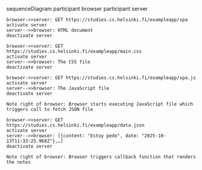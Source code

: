 sequenceDiagram
    participant browser
    participant server

    browser->>server: GET https://studies.cs.helsinki.fi/exampleapp/spa
    activate server
    server-->>browser: HTML document
    deactivate server

    browser->>server: GET https://studies.cs.helsinki.fi/exampleapp/main.css
    activate server
    server-->>browser: The CSS file
    deactivate server

    browser->>server: GET https://studies.cs.helsinki.fi/exampleapp/spa.js
    activate server
    server-->>browser: The JavaScript file
    deactivate server

    Note right of browser: Browser starts executing JavaScript file which triggers call to fetch JSON file

    browser->>server: GET https://studies.cs.helsinki.fi/exampleapp/data.json
    activate server
    server-->>browser: [{content: "Estoy pedo", date: "2025-10-13T11:33:25.968Z"},…]
    deactivate server

    Note right of browser: Browser triggers callback function that renders the notes